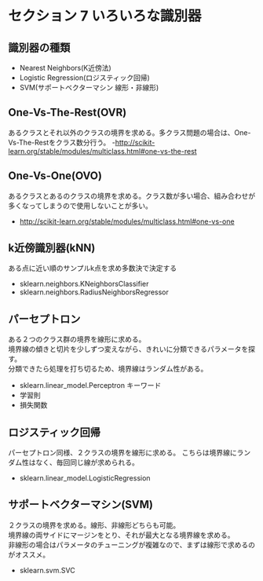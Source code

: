 # セクション 7 いろいろな識別器
## 識別器の種類
- Nearest Neighbors(K近傍法)
- Logistic Regression(ロジスティック回帰)
- SVM(サポートベクターマシン 線形・非線形)

## One-Vs-The-Rest(OVR)
あるクラスとそれ以外のクラスの境界を求める。多クラス問題の場合は、One-Vs-The-Restをクラス数分行う。
-http://scikit-learn.org/stable/modules/multiclass.html#one-vs-the-rest

## One-Vs-One(OVO)
あるクラスとあるのクラスの境界を求める。クラス数が多い場合、組み合わせが多くなってしまうので使用しないことが多い。
- http://scikit-learn.org/stable/modules/multiclass.html#one-vs-one

## k近傍識別器(kNN)
ある点に近い順のサンプルk点を求め多数決で決定する
- sklearn.neighbors.KNeighborsClassifier
- sklearn.neighbors.RadiusNeighborsRegressor

## パーセプトロン
ある２つのクラス群の境界を線形に求める。  
境界線の傾きと切片を少しずつ変えながら、きれいに分類できるパラメータを探す。  
分類できたら処理を打ち切るため、境界線はランダム性がある。
- sklearn.linear_model.Perceptron
キーワード
- 学習則
- 損失関数

## ロジスティック回帰
パーセプトロン同様、２クラスの境界を線形に求める。
こちらは境界線にランダム性はなく、毎回同じ線が求められる。
- sklearn.linear_model.LogisticRegression

## サポートベクターマシン(SVM)
２クラスの境界を求める。線形、非線形どちらも可能。  
境界線の両サイドにマージンをとり、それが最大となる境界線を求める。  
非線形の場合はパラメータのチューニングが複雑なので、まずは線形で求めるのがオススメ。
- sklearn.svm.SVC
